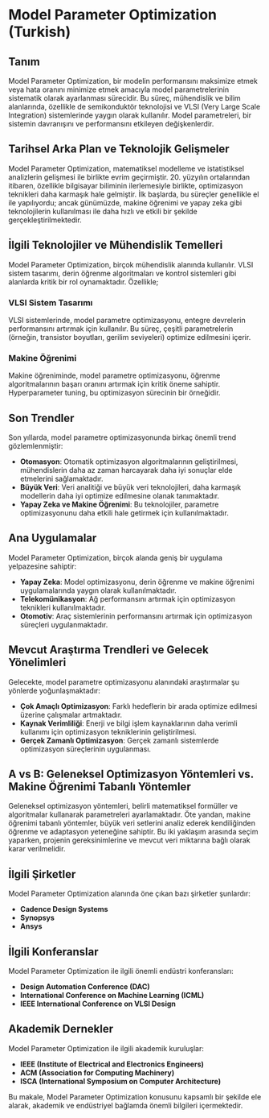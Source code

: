 # Model Parameter Optimization (Turkish)

## Tanım
Model Parameter Optimization, bir modelin performansını maksimize etmek veya hata oranını minimize etmek amacıyla model parametrelerinin sistematik olarak ayarlanması sürecidir. Bu süreç, mühendislik ve bilim alanlarında, özellikle de semikonduktör teknolojisi ve VLSI (Very Large Scale Integration) sistemlerinde yaygın olarak kullanılır. Model parametreleri, bir sistemin davranışını ve performansını etkileyen değişkenlerdir.

## Tarihsel Arka Plan ve Teknolojik Gelişmeler
Model Parameter Optimization, matematiksel modelleme ve istatistiksel analizlerin gelişmesi ile birlikte evrim geçirmiştir. 20. yüzyılın ortalarından itibaren, özellikle bilgisayar biliminin ilerlemesiyle birlikte, optimizasyon teknikleri daha karmaşık hale gelmiştir. İlk başlarda, bu süreçler genellikle el ile yapılıyordu; ancak günümüzde, makine öğrenimi ve yapay zeka gibi teknolojilerin kullanılması ile daha hızlı ve etkili bir şekilde gerçekleştirilmektedir.

## İlgili Teknolojiler ve Mühendislik Temelleri
Model Parameter Optimization, birçok mühendislik alanında kullanılır. VLSI sistem tasarımı, derin öğrenme algoritmaları ve kontrol sistemleri gibi alanlarda kritik bir rol oynamaktadır. Özellikle;

### VLSI Sistem Tasarımı
VLSI sistemlerinde, model parametre optimizasyonu, entegre devrelerin performansını artırmak için kullanılır. Bu süreç, çeşitli parametrelerin (örneğin, transistor boyutları, gerilim seviyeleri) optimize edilmesini içerir.

### Makine Öğrenimi
Makine öğreniminde, model parametre optimizasyonu, öğrenme algoritmalarının başarı oranını artırmak için kritik öneme sahiptir. Hyperparameter tuning, bu optimizasyon sürecinin bir örneğidir.

## Son Trendler
Son yıllarda, model parametre optimizasyonunda birkaç önemli trend gözlemlenmiştir:

- **Otomasyon**: Otomatik optimizasyon algoritmalarının geliştirilmesi, mühendislerin daha az zaman harcayarak daha iyi sonuçlar elde etmelerini sağlamaktadır.
- **Büyük Veri**: Veri analitiği ve büyük veri teknolojileri, daha karmaşık modellerin daha iyi optimize edilmesine olanak tanımaktadır.
- **Yapay Zeka ve Makine Öğrenimi**: Bu teknolojiler, parametre optimizasyonunu daha etkili hale getirmek için kullanılmaktadır.

## Ana Uygulamalar
Model Parameter Optimization, birçok alanda geniş bir uygulama yelpazesine sahiptir:

- **Yapay Zeka**: Model optimizasyonu, derin öğrenme ve makine öğrenimi uygulamalarında yaygın olarak kullanılmaktadır.
- **Telekomünikasyon**: Ağ performansını artırmak için optimizasyon teknikleri kullanılmaktadır.
- **Otomotiv**: Araç sistemlerinin performansını artırmak için optimizasyon süreçleri uygulanmaktadır.

## Mevcut Araştırma Trendleri ve Gelecek Yönelimleri
Gelecekte, model parametre optimizasyonu alanındaki araştırmalar şu yönlerde yoğunlaşmaktadır:

- **Çok Amaçlı Optimizasyon**: Farklı hedeflerin bir arada optimize edilmesi üzerine çalışmalar artmaktadır.
- **Kaynak Verimliliği**: Enerji ve bilgi işlem kaynaklarının daha verimli kullanımı için optimizasyon tekniklerinin geliştirilmesi.
- **Gerçek Zamanlı Optimizasyon**: Gerçek zamanlı sistemlerde optimizasyon süreçlerinin uygulanması.

## A vs B: Geleneksel Optimizasyon Yöntemleri vs. Makine Öğrenimi Tabanlı Yöntemler
Geleneksel optimizasyon yöntemleri, belirli matematiksel formüller ve algoritmalar kullanarak parametreleri ayarlamaktadır. Öte yandan, makine öğrenimi tabanlı yöntemler, büyük veri setlerini analiz ederek kendiliğinden öğrenme ve adaptasyon yeteneğine sahiptir. Bu iki yaklaşım arasında seçim yaparken, projenin gereksinimlerine ve mevcut veri miktarına bağlı olarak karar verilmelidir.

## İlgili Şirketler
Model Parameter Optimization alanında öne çıkan bazı şirketler şunlardır:

- **Cadence Design Systems**
- **Synopsys**
- **Ansys**

## İlgili Konferanslar
Model Parameter Optimization ile ilgili önemli endüstri konferansları:

- **Design Automation Conference (DAC)**
- **International Conference on Machine Learning (ICML)**
- **IEEE International Conference on VLSI Design**

## Akademik Dernekler
Model Parameter Optimization ile ilgili akademik kuruluşlar:

- **IEEE (Institute of Electrical and Electronics Engineers)**
- **ACM (Association for Computing Machinery)**
- **ISCA (International Symposium on Computer Architecture)**

Bu makale, Model Parameter Optimization konusunu kapsamlı bir şekilde ele alarak, akademik ve endüstriyel bağlamda önemli bilgileri içermektedir.